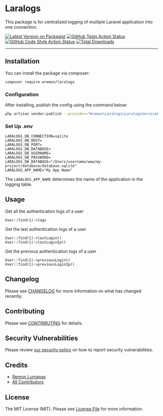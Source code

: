# Laralogs

This package is for centralized logging of multiple Laravel application into one connection.

[![Latest Version on Packagist](https://img.shields.io/packagist/v/wremon/laralogs.svg?style=flat-square)](https://packagist.org/packages/wremon/laralogs)
[![GitHub Tests Action Status](https://img.shields.io/github/workflow/status/wremon/laralogs/run-tests?label=tests)](https://github.com/wremon/laralogs/actions?query=workflow%3Arun-tests+branch%3Amain)
[![GitHub Code Style Action Status](https://img.shields.io/github/workflow/status/wremon/laralogs/Check%20&%20fix%20styling?label=code%20style)](https://github.com/wremon/laralogs/actions?query=workflow%3A"Check+%26+fix+styling"+branch%3Amain)
[![Total Downloads](https://img.shields.io/packagist/dt/wremon/laralogs.svg?style=flat-square)](https://packagist.org/packages/wremon/laralogs)

---

## Installation

You can install the package via composer:

```bash
composer require wremon/laralogs
```

### Configuration
After installing, publish the config using the command below:
```bash
php artisan vendor:publish --provider="Wremon\Laralogs\LaralogsServiceProvider"
```

### Set Up .env
```
LARALOGS_DB_CONNECTION=sqlite
LARALOGS_DB_HOST=
LARALOGS_DB_PORT=
LARALOGS_DB_DATABASE=
LARALOGS_DB_USERNAME=
LARALOGS_DB_PASSWORD=
LARALOGS_DB_DATABASE="/Users/username/www/my-project/database/database.sqlite"
LARALOGS_APP_NAME="My App Name"
```

The `LARALOGS_APP_NAME` determines the name of the application in the logging table.

## Usage

Get all the authentication logs of a user
```
User::find(1)->logs
```

Get the last authentication logs of a user
```
User::find(1)->lastLogin()
User::find(1)->lastLoginIp()
```

Get the previous authentication logs of a user
```
User::find(1)->previousLogin()
User::find(1)->previousLoginIp()
```

## Changelog

Please see [CHANGELOG](CHANGELOG.md) for more information on what has changed recently.

## Contributing

Please see [CONTRIBUTING](.github/CONTRIBUTING.md) for details.

## Security Vulnerabilities

Please review [our security policy](../../security/policy) on how to report security vulnerabilities.

## Credits

- [Remon Lumapas](https://github.com/wremon)
- [All Contributors](../../contributors)

## License

The MIT License (MIT). Please see [License File](LICENSE.md) for more information.
